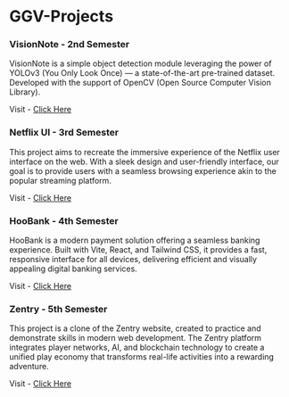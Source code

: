 # GGV-Projects

### VisionNote - 2nd Semester
VisionNote is a simple object detection module leveraging the power of YOLOv3 (You Only Look Once) — a state-of-the-art pre-trained dataset. Developed with the support of OpenCV (Open Source Computer Vision Library).

Visit - <a href="https://github.com/devakashsharma/VisionNote">Click Here</a>

### Netflix UI - 3rd Semester
This project aims to recreate the immersive experience of the Netflix user interface on the web. With a sleek design and user-friendly interface, our goal is to provide users with a seamless browsing experience akin to the popular streaming platform.

Visit - <a href="https://github.com/devakashsharma/Netflix-UI">Click Here</a>

### HooBank - 4th Semester
HooBank is a modern payment solution offering a seamless banking experience. Built with Vite, React, and Tailwind CSS, it provides a fast, responsive interface for all devices, delivering efficient and visually appealing digital banking services.

Visit - <a href="https://github.com/devakashsharma/HooBank">Click Here</a>

### Zentry - 5th Semester
This project is a clone of the Zentry website, created to practice and demonstrate skills in modern web development. The Zentry platform integrates player networks, AI, and blockchain technology to create a unified play economy that transforms real-life activities into a rewarding adventure.

Visit - <a href="https://github.com/devakashsharma/Zentry">Click Here</a>